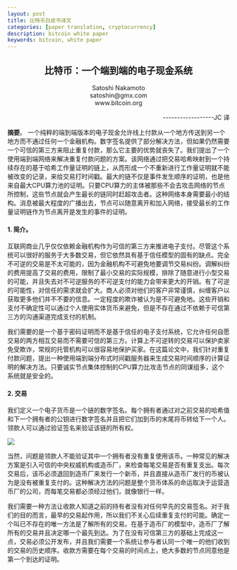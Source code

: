 ```yaml
---
layout: post
title: 比特币白皮书译文
categories: [paper translation, cryptocurrency]
description: bitcoin white paper
keywords: bitcoin, white paper
---
```


  <h2 align="center">比特币：一个端到端的电子现金系统</h2>

<center>Satoshi Nakamoto</center>
<center>satoshin@gmx.com</center>
<center>www.bitcoin.org</center>
<p align="right">
    ------------------JC 译
</p>



**摘要**。 一个纯粹的端到端版本的电子现金允许线上付款从一个地方传送到另一个地方而不通过任何一个金融机构。数字签名提供了部分解决方法，但如果仍然需要一个可信的第三方来阻止重复付款，那么它主要的优势就丧失了。我们提出了一个使用端到端网络来解决重复付款问题的方案。该网络通过把交易哈希映射到一个持续存在的基于哈希工作量证明的链上，从而形成一个不重新进行工作量证明就不能被改变的记录，来给交易打时间戳。最大的链不仅是事件发生顺序的证明，也是他来自最大CPU算力池的证明。只要CPU算力的主体被那些不会去攻击网络的节点所控制，这些节点就会产生最长的链同时赶超攻击者。这种网络本身需要最小的结构。消息被最大程度的广播出去，节点可以随意离开和加入网络，接受最长的工作量证明链作为节点离开是发生的事件的证明。



#### 1. 	简介。

​		互联网商业几乎仅仅依赖金融机构作为可信的第三方来推进电子支付。尽管这个系统可以很好的服务于大多数交易，但它依然具有基于信任模型的固有的缺点。完全不可逆的交易是不太可能的，因为金融机构不可避免地要调节交易纠纷。调解纠纷的费用提高了交易的费用，限制了最小交易的实际规模，排除了随意进行小型交易的可能，并且失去对不可逆服务的不可逆支付的能力会带来更大的开销。有了可逆的可能性，对信任的需求就会扩大。商人必须对他们的客户非常谨慎，纠缠客户以获取更多他们并不不要的信息。一定程度的欺诈被认为是不可避免地。这些开销和支付不确定性可以通过个人使用实体货币来避免，但是不存在通过不依赖于可信第三方的沟通渠道完成支付的机制。

​		我们需要的是一个基于密码证明而不是基于信任的电子支付系统，它允许任何自愿交易的两方相互交易而不需要可信的第三方。计算上不可逆转的交易可以保护卖家免受欺诈，常规的托管机构可以很容易地保护买家。在这篇论文中，我们针对重复付款问题，提出一种使用端到端分布式时间戳服务器来生成交易时间顺序的计算证明的解决方法。只要诚实节点集体控制的CPU算力比攻击节点的同谋组多，这个系统就是安全的。



#### 2.	交易

​		我们定义一个电子货币是一个链的数字签名。每个拥有者通过对之前交易的哈希值和下一个拥有者的公钥进行数字签名并且把它们加到币的末尾将币转给下一个人。领款人可以通过验证签名来验证该链的所有权。

![](https://cdn.jsdelivr.net/gh/yangjucai/yangjucai.github.io@main/images/postspostsimage-20220519202033553.png)

​		当然，问题是领款人不能验证其中一个拥有者没有重复使用该币。一种常见的解决方案是引入可信的中央权威机构或造币厂，来检查每笔交易是否有重复支出。每次交易后，该币必须退回到造币厂来发行一个新币，并且直接从造币厂发行的币被认为是没有被重复支付的。这种解决方法的问题是整个货币体系的命运取决于运营造币厂的公司，而每笔交易都必须经过他们，就像银行一样。

​		我们需要一种方法让收款人知道之前的持有者没有对任何早先的交易签名。对于我们的目的而言，最早的交易起作用，所以我们不关心后续重复支付的可能。确定一个叫已不存在的唯一方法是了解所有的交易。在基于造币厂的模型中，造币厂了解所有的交易并且决定哪一个最先到达。为了在没有可信第三方的基础上完成这一点，交易必须公开发布，并且我们需要一个系统让参与者认同一个唯一的他们收到的交易的历史顺序。收款方需要在每个交易的时间点上，绝大多数的节点同意他是第一个到达的证明。